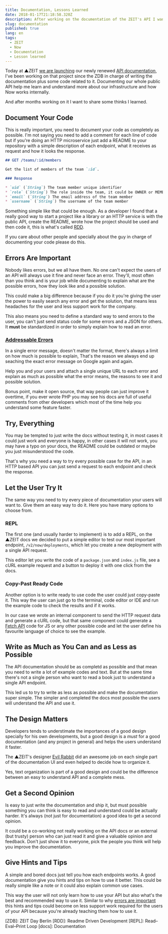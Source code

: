 ```yaml
---
title: Documentation, Lessons Learned
date: 2018-01-17T21:18:58.320Z
description: After working on the documentation of the ZEIT's API I want to share some insights I learned from it.
slug: documentation
published: true
lang: en
tags:
  - ZEIT
  - Now
  - Documentation
  - Lesson learned
---
```


Today at ▲ZEIT [we are launching](https://zeit.co/blog/api-2) our newly renewed [API documentation](https://zeit.co/api), I've been working on that project since the ZDB in charge of writing the documentation plus some code related to it. Documenting our whole public API help me learn and understand more about our infrastructure and how Now works internally.

And after months working on it I want to share some thinks I learned.

## Document Your Code

This is really important, you need to document your code as completely as possible. I'm not saying you need to add a comment for each line of code but if you're doing an HTTP microservice just add a README to your repository with a simple description of each endpoint, what it receives as request and how it looks the response.

```markdown
## GET /teams/:id/members

Get the list of members of the team `:id`.

### Response

* `uid` (`String`) The team member unique identifier
* `role` (`String`) The role inside the team, it could be OWNER or MEMBER
* `email` (`String`) The email address of the team member
* `username` (`String`) The username of the team member
```

Something simple like that could be enough. As a developer I found that a really good way to start a project like a library or an HTTP service is with the public API, create the README, wrote how the project should be used and then code it, this is what's called [RDD](http://tom.preston-werner.com/2010/08/23/readme-driven-development.html).

If you care about other people and specially about the guy in charge of documenting your code please do this.

## Errors Are Important

Nobody likes errors, but we all have them. No one can't expect the users of an API will always use it fine and never face an error. They'll, most often than you think and is your job while documenting to explain what are the possible errors, how they look like and a possible solution.

This could make a big difference because if you do it you're giving the user the power to easily search any error and get the solution, that means less headaches for the user and less support work for the company.

This also means you need to define a standard way to send errors to the user, you can't just send status code for some errors and a JSON for others. It **must** be standardized in order to simply explain how to read an error.

### [Addressable Errors](https://rauchg.com/2016/addressable-errors)

In a single error message, doesn't matter the format, there's always a limit on how much is possible to explain, That's the reason we always end up seaching the exact error message on Google again and again.

Help you and your users and attach a single unique URL to each error and explain as much as possible what the error means, the reasons to see it and possible solution.

Bonus point, make it open source, that way people can just improve it overtime, if you ever wrote PHP you may see his docs are full of useful comments from other developers which most of the time help you understand some feature faster.

## Try, Everything

You may be tempted to just write the docs without testing it, in most cases it could just work and everyone is happy, in other cases it will not work, you may have a typo on your docs, the README could be outdated or maybe you just misunderstood the code.

That's why you need a way to try every possible case for the API, in an HTTP based API you can just send a request to each endpoint and check the response.

## Let the User Try It

The same way you need to try every piece of documentation your users will want to. Give them an easy way to do it. Here you have many options to choose from.

### REPL

The first one (and usually harder to implement) is to add a REPL, on the ▲ZEIT docs we decided to put a simple editor to test our most important endpoint, `/v2/now/deployments`, which let you create a new deployment with a single API request.

This editor let you write the code of a `package.json` and `index.js` file, see a cURL example request and a button to deploy it with one click from the docs.

### Copy-Past Ready Code

Another option is to write ready to use code the user could just copy-paste it. This way the user can just go to the terminal, code editor or IDE and run the example code to check the results and if it works.

In our case we wrote an internal component to send the HTTP request data and generate a cURL code, but that same component could generate a [Fetch API](https://developer.mozilla.org/en-US/docs/Web/API/Fetch_API) code for JS or any other possible code and let the user define his favourite language of choice to see the example.

## Write as Much as You Can and as Less as Possible

The API documentation should be as completd as possible and that mean you need to write a lot of example codes and text. But at the same time there's not a single person who want to read a book just to understand a single API endpoint.

This led us to try to write as less as possible and make the documentation super simple. The simpler and completed the docs most possible the users will understand the API and use it.

## The Design Matters

Developers tends to understimate the importances of a good design specially for his own developments, but a good design is a _must_ for a good documentation (and any project in general) and helps the users understand it faster.

The ▲ZEIT's designer [Evil Rabbit](https://twitter.com/evilrabbit_) did an awesome job on each single part of the documentation UI and even helped to decide how to organize it.

Yes, text organization is part of a good design and could be the difference between an easy to understand API and a complete mess.

## Get a Second Opinion

Is easy to just write the documentation and ship it, but must possible something you can think is easy to read and understand could be actually harder. It's always (not just for documentation) a good idea to get a second opinion.

It could be a co-working not really working on the API docs or an external (but trusty) person who can just read it and give a valuable opinion and feedback. Don't just show it to everyone, pick the people you think will help you improve the documentation.

## Give Hints and Tips

A simple and bored docs just tell you how each endpoints works. A good documentation give you hints and tips on how to use it better. This could be really simple like a note or it could also explain common use cases.

This way the user will not only learn how to use your API but also what's the best and recommended way to use it. Similar to why [errors are important](#errors-are-important) this hints and tips could become on less support work required for the users of your API because you're already teaching them how to use it.

[ZDB]: ZEIT Day Berlin
[RDD]: Readme Driven Development
[REPL]: Read–Eval–Print Loop
[docs]: Documentation
